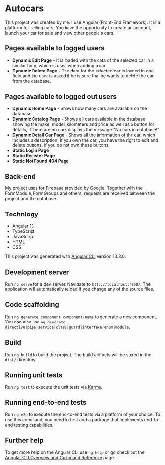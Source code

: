 # Autocars

This project was created by me. I use Angular (Front-End Framework). It is a platform for selling cars. You have the opportunity to create an account, launch your car for sale and view other people's cars.

## Pages available to logged users
  - **Dynamic Edit Page** - It is loaded with the data of the selected car in a similar form, which is used when adding a car.
  - **Dynamic Delete Page** - The data for the selected car is loaded in one field and the user is asked if he is sure that he wants to delete the car from the database.

## Pages available to logged out users
  - **Dynamic Home Page** - Shows how many cars are available on the database
  - **Dynamic Catalog Page** - Shows all cars available in the database showing the make, model, kilometers and price as well as a button for details, if there are no cars displays the message "No cars in database!" 
  - **Dynamic Detail Car Page** - Shows all the information of the car, which includes a description. If you own the car, you have the right to edit and delete buttons, if you do not own these buttons.
  - **Static Login Page**
  - **Static Register Page**
  - **Static Not Found 404 Page**

## Back-end

My project uses for Firebase provided by Google.
Together with the FormModule, FormGroups and others, requests are received between the project and the database.

## Technlogy
  - Angular 13
  - TypeScript
  - JavaScript
  - HTML
  - CSS











This project was generated with [Angular CLI](https://github.com/angular/angular-cli) version 13.3.0.

## Development server

Run `ng serve` for a dev server. Navigate to `http://localhost:4200/`. The application will automatically reload if you change any of the source files.

## Code scaffolding

Run `ng generate component component-name` to generate a new component. You can also use `ng generate directive|pipe|service|class|guard|interface|enum|module`.

## Build

Run `ng build` to build the project. The build artifacts will be stored in the `dist/` directory.

## Running unit tests

Run `ng test` to execute the unit tests via [Karma](https://karma-runner.github.io).

## Running end-to-end tests

Run `ng e2e` to execute the end-to-end tests via a platform of your choice. To use this command, you need to first add a package that implements end-to-end testing capabilities.

## Further help

To get more help on the Angular CLI use `ng help` or go check out the [Angular CLI Overview and Command Reference](https://angular.io/cli) page.



